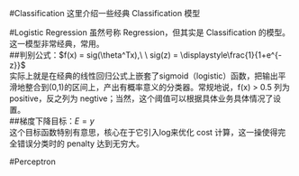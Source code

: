 #Classification
这里介绍一些经典 Classification 模型

#Logistic Regression
虽然号称 Regression，但其实是 Classification 的模型。这一模型非常经典，常用。  
##判别公式：$f(x) = sig(\theta^Tx),\ \ sig(z) = \displaystyle\frac{1}{1+e^{-z}}$  
实际上就是在经典的线性回归公式上嵌套了sigmoid（logistic）函数，把输出平滑地整合到(0,1)的区间上，产出有概率意义的分类器。常规地说，f(x) > 0.5 列为 positive，反之列为 negtive；当然，这个阈值可以根据具体业务具体情况了设置。  
##梯度下降目标：$E = y$  
这个目标函数特别有意思，核心在于它引入log来优化 cost 计算，这一操使得完全错误分类时的 penalty 达到无穷大。


#Perceptron



